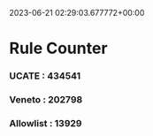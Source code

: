 2023-06-21 02:29:03.677772+00:00
# Rule Counter 
 ### UCATE : 434541

 ### Veneto : 202798

 ### Allowlist : 13929
